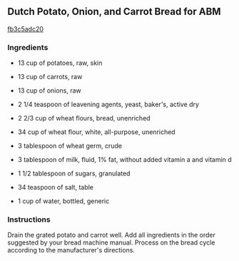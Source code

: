## Dutch Potato, Onion, and Carrot Bread for ABM

[fb3c5adc20](http://www.food.com/recipe/dutch-potato-onion-and-carrot-bread-for-abm-510761)

### Ingredients

 - 13 cup of potatoes, raw, skin

 - 13 cup of carrots, raw

 - 13 cup of onions, raw

 - 2 1/4 teaspoon of leavening agents, yeast, baker's, active dry

 - 2 2/3 cup of wheat flours, bread, unenriched

 - 34 cup of wheat flour, white, all-purpose, unenriched

 - 3 tablespoon of wheat germ, crude

 - 3 tablespoon of milk, fluid, 1% fat, without added vitamin a and vitamin d

 - 1 1/2 tablespoon of sugars, granulated

 - 34 teaspoon of salt, table

 - 1 cup of water, bottled, generic

### Instructions

Drain the grated potato and carrot well. Add all ingredients in the order suggested by your bread machine manual. Process on the bread cycle according to the manufacturer's directions.
